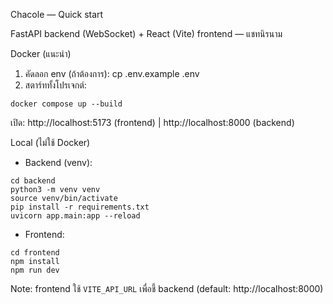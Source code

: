 Chacole — Quick start

FastAPI backend (WebSocket) + React (Vite) frontend — แชทนิรนาม

Docker (แนะนำ)
1. คัดลอก env (ถ้าต้องการ):
   cp .env.example .env
2. สตาร์ททั้งโปรเจกต์:
```
docker compose up --build
```
เปิด: http://localhost:5173 (frontend)  |  http://localhost:8000 (backend)

Local (ไม่ใช้ Docker)
- Backend (venv):
```
cd backend
python3 -m venv venv
source venv/bin/activate
pip install -r requirements.txt
uvicorn app.main:app --reload
```
- Frontend:
```
cd frontend
npm install
npm run dev
```

Note: frontend ใช้ `VITE_API_URL` เพื่อชี้ backend (default: http://localhost:8000)
